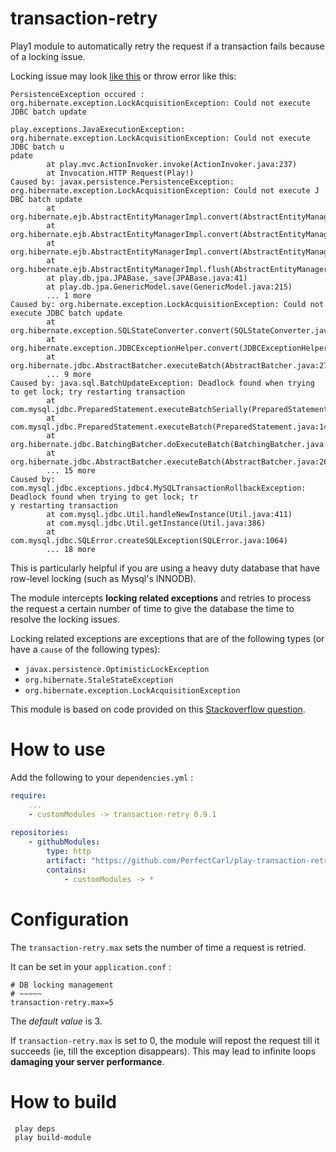 transaction-retry
======================

Play1 module to automatically retry the request if a transaction fails because of a locking issue.

Locking issue may look [like this](http://stackoverflow.com/questions/17747906/getting-deadlock-found-when-trying-to-get-lock-try-restarting-transaction) or throw error like this: 
```
PersistenceException occured : org.hibernate.exception.LockAcquisitionException: Could not execute JDBC batch update

play.exceptions.JavaExecutionException: org.hibernate.exception.LockAcquisitionException: Could not execute JDBC batch u
pdate
        at play.mvc.ActionInvoker.invoke(ActionInvoker.java:237)
        at Invocation.HTTP Request(Play!)
Caused by: javax.persistence.PersistenceException: org.hibernate.exception.LockAcquisitionException: Could not execute J
DBC batch update
        at org.hibernate.ejb.AbstractEntityManagerImpl.convert(AbstractEntityManagerImpl.java:1389)
        at org.hibernate.ejb.AbstractEntityManagerImpl.convert(AbstractEntityManagerImpl.java:1317)
        at org.hibernate.ejb.AbstractEntityManagerImpl.convert(AbstractEntityManagerImpl.java:1323)
        at org.hibernate.ejb.AbstractEntityManagerImpl.flush(AbstractEntityManagerImpl.java:965)
        at play.db.jpa.JPABase._save(JPABase.java:41)
        at play.db.jpa.GenericModel.save(GenericModel.java:215)
        ... 1 more
Caused by: org.hibernate.exception.LockAcquisitionException: Could not execute JDBC batch update
        at org.hibernate.exception.SQLStateConverter.convert(SQLStateConverter.java:107)
        at org.hibernate.exception.JDBCExceptionHelper.convert(JDBCExceptionHelper.java:66)
        at org.hibernate.jdbc.AbstractBatcher.executeBatch(AbstractBatcher.java:275)
        ... 9 more
Caused by: java.sql.BatchUpdateException: Deadlock found when trying to get lock; try restarting transaction
        at com.mysql.jdbc.PreparedStatement.executeBatchSerially(PreparedStatement.java:2034)
        at com.mysql.jdbc.PreparedStatement.executeBatch(PreparedStatement.java:1468)
        at org.hibernate.jdbc.BatchingBatcher.doExecuteBatch(BatchingBatcher.java:70)
        at org.hibernate.jdbc.AbstractBatcher.executeBatch(AbstractBatcher.java:268)
        ... 15 more
Caused by: com.mysql.jdbc.exceptions.jdbc4.MySQLTransactionRollbackException: Deadlock found when trying to get lock; tr
y restarting transaction
        at com.mysql.jdbc.Util.handleNewInstance(Util.java:411)
        at com.mysql.jdbc.Util.getInstance(Util.java:386)
        at com.mysql.jdbc.SQLError.createSQLException(SQLError.java:1064)
        ... 18 more
```
This is particularly helpful if you are using a heavy duty database that have row-level locking (such as Mysql's INNODB).

The module intercepts **locking related exceptions** and retries to process the request a certain number of time to give the database the time to resolve the locking issues.

Locking related exceptions are exceptions that are of the following types (or have a `cause` of the following types): 
  - `javax.persistence.OptimisticLockException`
  - `org.hibernate.StaleStateException`
  - `org.hibernate.exception.LockAcquisitionException`

This module is based on code provided on this [Stackoverflow question](http://stackoverflow.com/questions/7322297/playframework-catch-a-deadlock-and-reissue-transaction/8646105#8646105).

How to use
==========

Add the following to your `dependencies.yml` : 

``` yaml
require:
    ...
	- customModules -> transaction-retry 0.9.1
    
repositories:
    - githubModules:
        type: http
        artifact: "https://github.com/PerfectCarl/play-transaction-retry/raw/master/dist/[module]-[revision].zip"
        contains:
            - customModules -> *
```

Configuration
=============

The `transaction-retry.max` sets the number of time a request is retried.

It can be set in your `application.conf` : 
```
# DB locking management
# ~~~~~
transaction-retry.max=5
```
The *default value* is 3.

If `transaction-retry.max` is set to 0, the module will repost the request till it succeeds (ie, till the exception disappears). This may lead to infinite loops **damaging your server performance**.

How to build
============

```
 play deps
 play build-module
```
